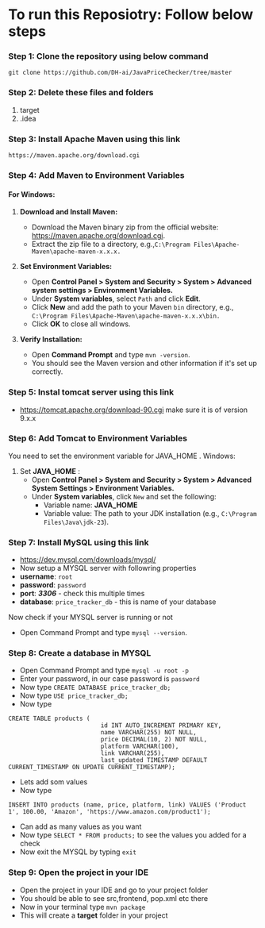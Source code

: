 #  To run this Reposiotry: Follow below steps

### Step 1: Clone the repository using below command

``` git clone https://github.com/DH-ai/JavaPriceChecker/tree/master ```


### Step 2: Delete these files and folders
1. target
2. .idea



### Step 3: Install Apache Maven using this link
``` https://maven.apache.org/download.cgi ```



### Step 4: Add Maven to Environment Variables

#### For Windows:

1. **Download and Install Maven:**
   - Download the Maven binary zip from the official website: https://maven.apache.org/download.cgi.
   - Extract the zip file to a directory, e.g.,`C:\Program Files\Apache-Maven\apache-maven-x.x.x.`

2. **Set Environment Variables:**
   - Open **Control Panel > System and Security > System > Advanced system settings > Environment Variables.**
   - Under **System variables**, select `Path` and click **Edit**.
   - Click **New** and add the path to your Maven `bin` directory, e.g., `C:\Program Files\Apache-Maven\apache-maven-x.x.x\bin.`
   - Click **OK** to close all windows.

3. **Verify Installation:**
    - Open **Command Prompt** and type `mvn -version`.
    - You should see the Maven version and other information if it's set up correctly.


### Step 5: Instal tomcat server using this link
- https://tomcat.apache.org/download-90.cgi
make sure it is of version 9.x.x

### Step 6: Add Tomcat to Environment Variables

You need to set the environment variable for JAVA_HOME .
Windows:
1. Set **JAVA_HOME** :
     - Open **Control Panel > System and Security > System > Advanced System Settings > Environment Variables.**
     - Under **System variables**, click `New` and set the following:
         - Variable name: **JAVA_HOME**
         - Variable value: The path to your JDK installation (e.g., `C:\Program Files\Java\jdk-23`).
     

### Step 7: Install MySQL using this link
- https://dev.mysql.com/downloads/mysql/
- Now setup a MYSQL server with followring properties
- **username**: `root`
- **password**: `password`
- **port**: **_3306_** - check this multiple times
- **database**: `price_tracker_db` - this is name of your database

Now check if your MYSQL server is running or not
- Open Command Prompt and type `mysql --version`.

### Step 8: Create a database in MYSQL
- Open Command Prompt and type `mysql -u root -p`
- Enter your password, in our case password is `password`
- Now type `CREATE DATABASE price_tracker_db;`
- Now type `USE price_tracker_db;`
- Now type
```
CREATE TABLE products (
                          id INT AUTO_INCREMENT PRIMARY KEY,
                          name VARCHAR(255) NOT NULL,
                          price DECIMAL(10, 2) NOT NULL,
                          platform VARCHAR(100),
                          link VARCHAR(255),
                          last_updated TIMESTAMP DEFAULT CURRENT_TIMESTAMP ON UPDATE CURRENT_TIMESTAMP);
```
- Lets add som values
- Now type
```
INSERT INTO products (name, price, platform, link) VALUES ('Product 1', 100.00, 'Amazon', 'https://www.amazon.com/product1');
```
- Can add as many values as you want 
- Now type `SELECT * FROM products;` to see the values you added for a check
- Now exit the MYSQL by typing `exit`

### Step 9: Open the project in your IDE
- Open the project in your IDE and go to your project folder
- You should be able to see src,frontend, pop.xml etc there
- Now in your terminal type `mvn package`
- This will create a **target** folder in your project


